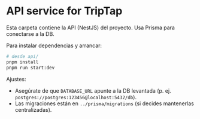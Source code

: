 # API service for TripTap

Esta carpeta contiene la API (NestJS) del proyecto. Usa Prisma para conectarse a la DB.

Para instalar dependencias y arrancar:

```bash
# desde api/
pnpm install
pnpm run start:dev
```

Ajustes:
- Asegúrate de que `DATABASE_URL` apunte a la DB levantada (p. ej. `postgres://postgres:123456@localhost:5432/db`).
- Las migraciones están en `../prisma/migrations` (si decides mantenerlas centralizadas).
